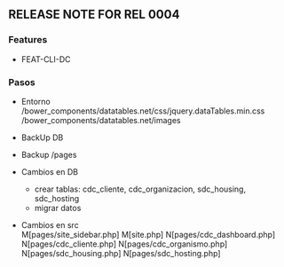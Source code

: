 ## RELEASE NOTE FOR REL 0004
### Features
- FEAT-CLI-DC

### Pasos
- Entorno
    /bower_components/datatables.net/css/jquery.dataTables.min.css
    /bower_components/datatables.net/images

- BackUp DB                                                                     
- Backup /pages                                                                 
- Cambios en DB       
    - crear tablas: cdc_cliente, cdc_organizacion, sdc_housing, sdc_hosting                                    
    - migrar datos

- Cambios en src  
        M[pages/site_sidebar.php]
        M[site.php]
        N[pages/cdc_dashboard.php]
        N[pages/cdc_cliente.php]
        N[pages/cdc_organismo.php]
        N[pages/sdc_housing.php]
        N[pages/sdc_hosting.php]                                                              